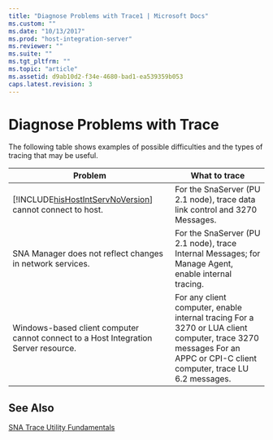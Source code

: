 ```yaml
---
title: "Diagnose Problems with Trace1 | Microsoft Docs"
ms.custom: ""
ms.date: "10/13/2017"
ms.prod: "host-integration-server"
ms.reviewer: ""
ms.suite: ""
ms.tgt_pltfrm: ""
ms.topic: "article"
ms.assetid: d9ab10d2-f34e-4680-bad1-ea539359b053
caps.latest.revision: 3
---
```

# Diagnose Problems with Trace
The following table shows examples of possible difficulties and the types of tracing that may be useful.  
  
|Problem|What to trace|  
|-------------|-------------------|  
|[!INCLUDE[hisHostIntServNoVersion](../core/includes/hishostintservnoversion-md.md)] cannot connect to host.|For the SnaServer (PU 2.1 node), trace data link control and 3270 Messages.|  
|SNA Manager does not reflect changes in network services.|For the SnaServer (PU 2.1 node), trace Internal Messages; for Manage Agent, enable internal tracing.|  
|Windows-based client computer cannot connect to a Host Integration Server resource.|For any client computer, enable internal tracing For a 3270 or LUA client computer, trace 3270 messages For an APPC or CPI-C client computer, trace LU 6.2 messages.|  
  
## See Also  
 [SNA Trace Utility Fundamentals](../core/sna-trace-utility-fundamentals.md)